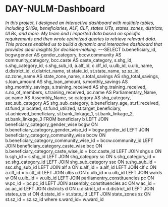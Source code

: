 # DAY-NULM-Dashboard
*In this project, I designed an interactive dashboard with multiple tables, including SHGs, beneficiaries, ALF, CLF, states_UTs, states_zones, districts, ULBs, and more. My team and I imported data based on specific requirements and then wrote optimized queries to retrieve relevant data. This process enabled us to build a dynamic and interactive dashboard that provides clear insights for decision-making.*
---SELECT
    b.beneficiary_id,
    bcgw.gender AS gender_category,
    bccw.community AS community_category,
    bcc.caste AS caste_category,
    s.shg_id,
    s.shg_category_id,
    s.shg_sub_id,
    a.alf_id,
    c.clf_id,
    u.ulb_id,
    u.ulb_name,
    d.district_id,
    d.district_name,
    st.state_id,
    st.state_name,
    sz.sz_id,
    sz.zone_name AS state_zone_name,
	s.total_savings AS shg_total_savings,
	s.loan_amount AS shg_loan_amount,
	s.monthly_savings AS shg_monthly_savings,
	s.training_received AS shg_training_received,
	s.no_of_members,
	s.training_received,
	pc.name AS Parliamentary_Name,
	ac.name AS Assembly_Name,
	sc.category AS shg_category,
	ssc.sub_category AS shg_sub_category,
    b.beneficiary_age,
    st.rf_received,
	st.fund_allocated,
	st.fund_utilized,
	st.target_beneficiary,
	st.achieved_beneficiary,
	st.bank_linkage_1,
	st.bank_linkage_2,
	st.bank_linkage_3
FROM
    beneficiary b
LEFT JOIN
    beneficiary_category_gender_wise bcgw ON b.beneficiary_category_gender_wise_id = bcgw.gender_id
LEFT JOIN
    beneficiary_category_community_wise bccw ON b.beneficiary_category_community_wise_id = bccw.community_id
LEFT JOIN
    beneficiary_category_caste_wise bcc ON b.beneficiary_category_caste_wise_id = bcc.caste_id
LEFT JOIN
    shgs s ON b.sgh_id = s.shg_id
LEFT JOIN 
	shg_category sc ON s.shg_category_id = sc.shg_category_id
LEFT JOIN
	shg_sub_category ssc ON s.shg_sub_id = ssc.shg_sub_id
LEFT JOIN
    alf a ON s.alf_id = a.alf_id
LEFT JOIN
    clf c ON a.clf_id = c.clf_id
LEFT JOIN
    ulbs u ON c.ulb_id = u.ulb_id
LEFT JOIN
    wards w ON u.ulb_id = w.ulb_id
LEFT JOIN
    parliamentry_constituencies pc ON w.pc_id = pc.pc_id
LEFT JOIN
    assembly_constituencies ac ON w.ac_id = ac.ac_id
LEFT JOIN
    districts d ON u.district_id = d.district_id
LEFT JOIN
    states_uts st ON d.state_id = st.state_id
LEFT JOIN
    state_zones sz ON st.sz_id = sz.sz_id
	where s.ward_id= w.ward_id
